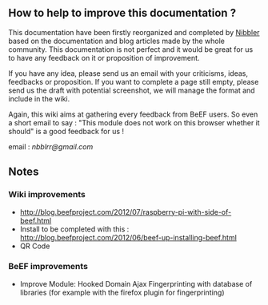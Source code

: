 ## How to help to improve this documentation ?

This documentation have been firstly reorganized and completed by [Nibbler](https://github.com/Nbblrr) based on the documentation and blog articles made by the whole community. This documentation is not perfect and it would be great for us to have any feedback on it or proposition of improvement.

If you have any idea, please send us an email with your criticisms, ideas, feedbacks or proposition. If you want to complete a page still empty, please send us the draft with potential screenshot, we will manage the format and include in the wiki.

Again, this wiki aims at gathering every feedback from BeEF users. So even a short email to say : "This module does not work on this browser whether it should" is a good feedback for us !

email : _nbblrr@gmail.com_

## Notes

### Wiki improvements
* http://blog.beefproject.com/2012/07/raspberry-pi-with-side-of-beef.html
* Install to be completed with this : http://blog.beefproject.com/2012/06/beef-up-installing-beef.html
* QR Code

### BeEF improvements
* Improve Module: Hooked Domain Ajax Fingerprinting with database of libraries (for example with the firefox plugin for fingerprinting)